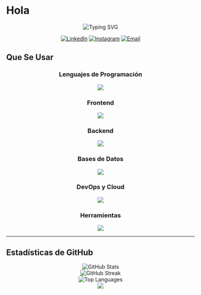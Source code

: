 # Hola

<div align="center">
  <img src="https://readme-typing-svg.herokuapp.com?font=Fira+Code&size=32&duration=2800&pause=2000&color=A9FEF7&center=true&vCenter=true&width=940&lines=Tengo+Sueño" alt="Typing SVG" />
</div>

<div align="center">
  
[![LinkedIn](https://img.shields.io/badge/LinkedIn-0077B5?style=for-the-badge&logo=linkedin&logoColor=white)](https://linkedin.com/in/tomas-bravo-4804982b1?)
[![Instagram](https://img.shields.io/badge/Instagram-E4405F?style=for-the-badge&logo=instagram&logoColor=white)](https://instagram.com/tdaniel002)
[![Email](https://img.shields.io/badge/Email-D14836?style=for-the-badge&logo=gmail&logoColor=white)](mailto:t2g@t2gdev.cl)

</div>

## Que Se Usar

<div align="center">

###  Lenguajes de Programación
<img src="https://skillicons.dev/icons?i=js,ts,python,java,cpp,html,css,php" />

###  Frontend
<img src="https://skillicons.dev/icons?i=react,vue,angular,nextjs,nuxtjs,sass,tailwind,bootstrap" />

###  Backend
<img src="https://skillicons.dev/icons?i=nodejs,express,django,flask,fastapi,spring,laravel" />

###  Bases de Datos
<img src="https://skillicons.dev/icons?i=mongodb,mysql,postgresql,redis,sqlite" />

###  DevOps y Cloud
<img src="https://skillicons.dev/icons?i=docker,kubernetes,aws,gcp,azure,jenkins,github" />

###  Herramientas
<img src="https://skillicons.dev/icons?i=git,vscode,postman,figma,photoshop,linux,windows" />

</div>

---

##  Estadísticas de GitHub

<div align="center">
  <img src="https://github-readme-stats.vercel.app/api?username=TomiauT2G&show_icons=true&theme=radical&hide_border=true&count_private=true" alt="GitHub Stats" />
</div>

<div align="center">
  <img src="https://github-readme-streak-stats.herokuapp.com/?user=TomiauT2G&theme=radical&hide_border=true" alt="GitHub Streak" />
</div>

<div align="center">
  <img src="https://github-readme-stats.vercel.app/api/top-langs/?username=TomiauT2G&layout=compact&theme=radical&hide_border=true" alt="Top Languages" />
</div>

<div align="center">
  <img src="https://capsule-render.vercel.app/api?type=waving&color=gradient&height=100&section=footer"/>
</div>
